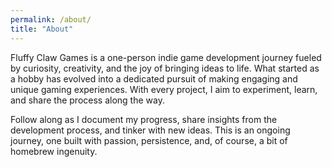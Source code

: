 ```yaml
---
permalink: /about/
title: "About"
---
```


Fluffy Claw Games is a one-person indie game development journey fueled by curiosity, creativity, and the joy of bringing ideas to life. What started as a hobby has evolved into a dedicated pursuit of making engaging and unique gaming experiences. With every project, I aim to experiment, learn, and share the process along the way.

Follow along as I document my progress, share insights from the development process, and tinker with new ideas. This is an ongoing journey, one built with passion, persistence, and, of course, a bit of homebrew ingenuity.
